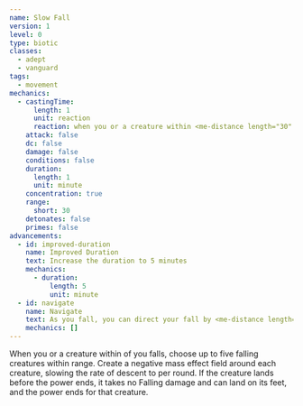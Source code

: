 ```yaml
---
name: Slow Fall
version: 1
level: 0
type: biotic
classes:
  - adept
  - vanguard
tags:
  - movement
mechanics:
  - castingTime:
      length: 1
      unit: reaction
      reaction: when you or a creature within <me-distance length="30" abbr /> of you falls
    attack: false
    dc: false
    damage: false
    conditions: false
    duration:
      length: 1
      unit: minute
    concentration: true
    range:
      short: 30
    detonates: false
    primes: false
advancements:
  - id: improved-duration
    name: Improved Duration
    text: Increase the duration to 5 minutes
    mechanics:
      - duration:
          length: 5
          unit: minute
  - id: navigate
    name: Navigate
    text: As you fall, you can direct your fall by <me-distance length="5" /> in any direction except up. You may do this once per round.
    mechanics: []
---
```

When you or a creature within <me-distance length="30" /> of you falls, choose up to five falling creatures within range. Create a negative mass
effect field around each creature, slowing the rate of descent to <me-distance length="60" /> per round. If the creature lands before the power
ends, it takes no Falling damage and can land on its feet, and the power ends for that creature.
